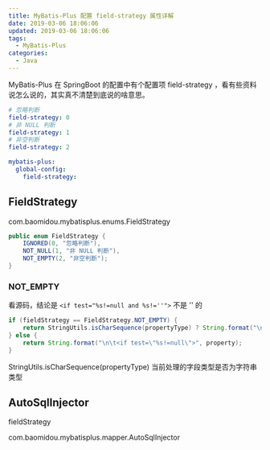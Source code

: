 ```yaml
---
title: MyBatis-Plus 配置 field-strategy 属性详解
date: 2019-03-06 18:06:06
updated: 2019-03-06 18:06:06
tags:
  - MyBatis-Plus
categories:
  - Java
---
```


MyBatis-Plus 在 SpringBoot 的配置中有个配置项 field-strategy ，看有些资料说怎么说的，其实真不清楚到底说的啥意思。

``` yaml
# 忽略判断
field-strategy: 0
# 非 NULL 判断
field-strategy: 1
# 非空判断
field-strategy: 2
```

``` yaml
mybatis-plus:
  global-config:
    field-strategy:
```

## FieldStrategy

com.baomidou.mybatisplus.enums.FieldStrategy

``` java
public enum FieldStrategy {
    IGNORED(0, "忽略判断"),
    NOT_NULL(1, "非 NULL 判断"),
    NOT_EMPTY(2, "非空判断");
}
```


### NOT_EMPTY

看源码，结论是 `<if test="%s!=null and %s!=''">` 不是 '' 的

``` java 
if (fieldStrategy == FieldStrategy.NOT_EMPTY) {
    return StringUtils.isCharSequence(propertyType) ? String.format("\n\t<if test=\"%s!=null and %s!=''\">", property, property) : String.format("\n\t<if test=\"%s!=null \">", property);
} else {
    return String.format("\n\t<if test=\"%s!=null\">", property);
}
```

StringUtils.isCharSequence(propertyType) 当前处理的字段类型是否为字符串类型

## AutoSqlInjector

fieldStrategy

com.baomidou.mybatisplus.mapper.AutoSqlInjector
